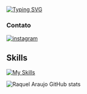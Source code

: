 
<a align="center" href="https://git.io/typing-svg"><img src="https://readme-typing-svg.herokuapp.com?font=Fantasy&pause=1000&color=FF69B4&random=false&width=435&lines=Welcome+to+my+profile!+👋;I'm+Raquel+Araujo,;a+front+end+programmer+from+Brazil." alt="Typing SVG" /></a>

### Contato

[![instagram](https://img.shields.io/badge/Instagram-E4405F?style=for-the-badge&logo=instagram&logoColor=white)](https://www.instagram.com/shadowvamp_?igsh=MWp5dzdjd3JnbmE1ag==)

## Skills  

[![My Skills](https://skillicons.dev/icons?i=html,css,js,py,bootstrap)](https://skillicons.dev)


![Raquel Araujo GitHub stats](https://github-readme-stats.vercel.app/api?username=Rackaraujo&show_icons=true&theme=dracula)
